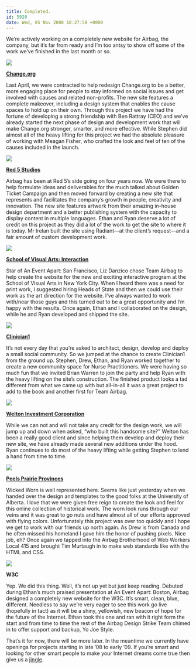 ```yaml
---
title: Completed.
id: 5920
date: Wed, 05 Nov 2008 10:27:58 +0000
---
```


We’re actively working on a completely new website for Airbag, the company, but it’s far from ready and I’m too antsy to show off some of the work we’ve finished in the last month or so.  

![](https://www.airbagindustries.com/images/postrelatedimages/sm_change.jpg)  

**[Change.org](http://www.change.org)**  

Last April, we were contracted to help redesign Change.org to be a better, more engaging place for people to stay informed on social issues and get involved with causes and related non-profits. The new site features a complete makeover, including a design system that enables the cause spaces to hold up on their own. Through this project we have had the fortune of developing a strong friendship with Ben Rattray (<span class="caps">CEO</span>) and we’ve already started the next phase of design and development work that will make Change.org stronger, smarter, and more effective. While Stephen did almost all of the heavy lifting for this project we had the absolute pleasure of working with Meagan Fisher, who crafted the look and feel of ten of the causes included in the launch.  

![](https://www.airbagindustries.com/images/postrelatedimages/sm_red5.jpg)  

**[Red 5 Studios](http://www.red5studios.com)**  

Airbag has been at Red 5’s side going on four years now. We were there to help formulate ideas and deliverables for the much talked about Golden Ticket Campaign and then moved forward by creating a new site that represents and facilitates the company’s growth in people, creativity and innovation. The new site features artwork from their amazing in-house design department and a better publishing system with the capacity to display content in multiple languages. Ethan and Ryan deserve a lot of credit on this project as they did a lot of the work to get the site to where it is today. Mr Irelan built the site using Radiant—at the client’s request—and a fair amount of custom development work.  

![](https://www.airbagindustries.com/images/postrelatedimages/sm_interaction.jpg)  

**[School of Visual Arts: Interaction](http://interactiondesign.sva.edu)**  

Star of An Event Apart: San Francisco, Liz Danzico chose Team Airbag to help create the website for the new and exciting interactive program at the School of Visual Arts in New York City. When I heard there was a need for print work, I suggested hiring Heads of State and then we could use their work as the art direction for the website. I’ve always wanted to work with/near those guys and this turned out to be a great opportunity and I’m happy with the results. Once again, Ethan and I collaborated on the design, while he and Ryan developed and shipped the site.  

![](https://www.airbagindustries.com/images/postrelatedimages/sm_c1.jpg)  

**[Clinician1](http://www.clinician1.com)**  

It’s not every day that you’re asked to architect, design, develop and deploy a small social community. So we jumped at the chance to create Clinician1 from the ground up. Stephen, Drew, Ethan, and Ryan worked together to create a new community space for Nurse Practitioners. We were having so much fun that we invited Brian Warren to join the party and help Ryan with the heavy lifting on the site’s construction. The finished product looks a tad different from what we came up with but all-in-all it was a great project to add to the book and another first for Team Airbag.  

![](https://www.airbagindustries.com/images/postrelatedimages/sm_welton.jpg)  

**[Welton Investment Corporation](http://www.welton.com)**  

While we can not and will not take any credit for the design work, we will jump up and down when asked, “who built this handsome site?” Welton has been a really good client and since helping them develop and deploy their new site, we have already made several new additions under the hood. Ryan continues to do most of the heavy lifting while getting Stephen to lend a hand from time to time.  

![](https://www.airbagindustries.com/images/postrelatedimages/sm_peels.jpg)  

**[Peels Prairie Provinces](http://peel.library.ualberta.ca)**  

Wicked Worn is well represented here. Seems like just yesterday when we handed over the design and templates to the good folks at the University of Alberta. I love that we were given free reign to create the look and feel for this online collection of historical work. The worn look runs through our veins and it was great to go nuts and have almost all of our efforts approved with flying colors. Unfortunately this project was over too quickly and I hope we get to work with our friends up north again. As Drew is from Canada and he often missed his homeland I gave him the honor of pushing pixels. Nice job, eh? Once again we tapped into the Airbag Brotherhood of Web Workers Local 415 and brought Tim Murtaugh in to make web standards like with the <span class="caps">HTML</span> and <span class="caps">CSS</span>.  

![](https://www.airbagindustries.com/images/postrelatedimages/sm_w3c.jpg)  

**W3C**  

Yep. We did this thing. Well, it’s not up yet but just keep reading. Debuted during Ethan’s much praised presentation at An Event Apart: Boston, Airbag designed a completely new website for the W3C. It’s smart, clean, blue, different. Needless to say we’re very eager to see this work go live (hopefully in tact) as it will be a shiny, yellowish, new beacon of hope for the future of the Internet. Ethan took this one and ran with it right form the start and from time to time the rest of the Airbag Design Strike Team chimed in to offer support and backup, Yo Joe Style.  

That’s it for now, there will be more later. In the meantime we currently have openings for projects starting in late ’08 to early ’09. If you’re smart and looking for other smart people to make your Internet dreams come true then give us a [jingle](http://rfp.airbagindustries.com).





